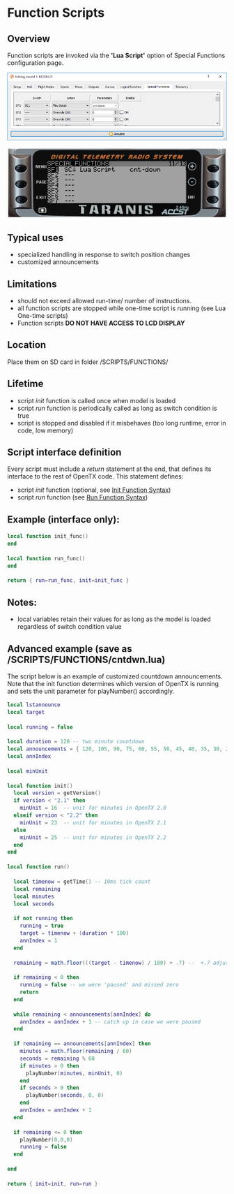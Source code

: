 # Function Scripts

## Overview

Function scripts are invoked via the **'Lua Script'** option of Special Functions configuration page.

![Companion Special Functions Window](../.gitbook/assets/CompanionSpecialFunctions%20%281%29.png)

![Taranis Special Functions Display](../.gitbook/assets/RadioSpecialFunctions%20%281%29.png)

## Typical uses

* specialized handling in response to switch position changes
* customized announcements

## Limitations

* should not exceed allowed run-time/ number of instructions.
* all function scripts are stopped while one-time script is running \(see Lua One-time scripts\)
* Function scripts **DO NOT HAVE ACCESS TO LCD DISPLAY**

## Location

Place them on SD card in folder /SCRIPTS/FUNCTIONS/

## Lifetime

* script _init_ function is called once when model is loaded
* script _run_ function is periodically called as long as switch condition is true
* script is stopped and disabled if it misbehaves \(too long runtime, error in code, low memory\)

## Script interface definition

Every script must include a _return_ statement at the end, that defines its interface to the rest of OpenTX code. This statement defines:

* script _init_ function \(optional, see [Init Function Syntax](../part_ii_-_opentx_lua_api_programming_guide/init_function_syntax.md)\)
* script _run_ function \(see [Run Function Syntax](../part_ii_-_opentx_lua_api_programming_guide/run_function_syntax.md)\)

## Example \(interface only\):

```lua
local function init_func()
end

local function run_func()
end

return { run=run_func, init=init_func }
```

## Notes:

* local variables retain their values for as long as the model is loaded regardless of switch condition value

## Advanced example \(save as /SCRIPTS/FUNCTIONS/cntdwn.lua\)

The script below is an example of customized countdown announcements. Note that the init function determines which version of OpenTX is running and sets the unit parameter for playNumber\(\) accordingly.

```lua
local lstannounce
local target

local running = false

local duration = 120 -- two minute countdown
local announcements = { 120, 105, 90, 75, 60, 55, 50, 45, 40, 35, 30, 29, 28, 27, 26, 25, 24, 23, 22, 21, 20, 19, 18, 17, 16, 15, 14, 13, 12, 11, 10, 9, 8, 7, 6, 5, 4, 3, 2, 1, 0}
local annIndex

local minUnit

local function init()
  local version = getVersion()
  if version < "2.1" then
    minUnit = 16  -- unit for minutes in OpenTX 2.0
  elseif version < "2.2" then
    minUnit = 23  -- unit for minutes in OpenTX 2.1
  else
    minUnit = 25  -- unit for minutes in OpenTX 2.2
  end
end

local function run()

  local timenow = getTime() -- 10ms tick count
  local remaining
  local minutes
  local seconds

  if not running then
    running = true
    target = timenow + (duration * 100)
    annIndex = 1
  end

  remaining = math.floor(((target - timenow) / 100) + .7) --  +.7 adjust for announcement lag

  if remaining < 0 then
    running = false -- we were 'paused' and missed zero
    return
  end

  while remaining < announcements[annIndex] do
    annIndex = annIndex + 1 -- catch up in case we were paused
  end

  if remaining == announcements[annIndex] then
    minutes = math.floor(remaining / 60)
    seconds = remaining % 60
    if minutes > 0 then
      playNumber(minutes, minUnit, 0)
    end
    if seconds > 0 then
      playNumber(seconds, 0, 0)
    end
    annIndex = annIndex + 1
  end

  if remaining <= 0 then
    playNumber(0,0,0)
    running = false
  end

end

return { init=init, run=run }
```

